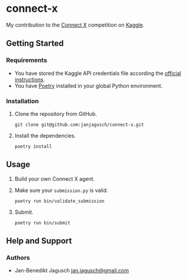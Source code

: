 # connect-x

My contribution to the [Connect X](https://www.kaggle.com/c/connectx) competition on [Kaggle](https://www.kaggle.com/).

## Getting Started

### Requirements

- You have stored the Kaggle API credentials file according the [official instructions](https://github.com/Kaggle/kaggle-api#api-credentials).
- You have [Poetry](https://github.com/python-poetry/poetry) installed in your global Python environment.

### Installation

1. Clone the repository from GitHub.

	```
	git clone git@github.com:janjagusch/connect-x.git
	```

1. Install the dependencies.

	```
	poetry install
	```

## Usage

1. Build your own Connect X agent.
1. Make sure your `submission.py` is valid.

	```
	poetry run bin/validate_submission
	```

1. Submit.

	```
	poetry run bin/submit
	```

## Help and Support

### Authors

- Jan-Benedikt Jagusch <jan.jagusch@gmail.com>
